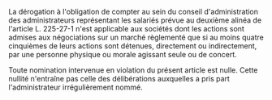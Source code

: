 La dérogation à l'obligation de compter au sein du conseil d'administration des administrateurs représentant les salariés prévue au deuxième alinéa de l'article L. 225-27-1 n'est applicable aux sociétés dont les actions sont admises aux négociations sur un marché règlementé que si au moins quatre cinquièmes de leurs actions sont détenues, directement ou indirectement, par une personne physique ou morale agissant seule ou de concert. 


  

Toute nomination intervenue en violation du présent article est nulle. Cette nullité n'entraîne pas celle des délibérations auxquelles a pris part l'administrateur irrégulièrement nommé.


  
